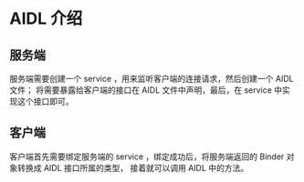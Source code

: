 # AIDL 介绍

## 服务端

服务端需要创建一个 service ，用来监听客户端的连接请求，然后创建一个 AIDL 文件；
将需要暴露给客户端的接口在 AIDL 文件中声明，最后，在 service 中实现这个接口即可。

## 客户端

客户端首先需要绑定服务端的 service ，绑定成功后，将服务端返回的 Binder 对象转换成  AIDL 接口所属的类型，
接着就可以调用 AIDL 中的方法。





